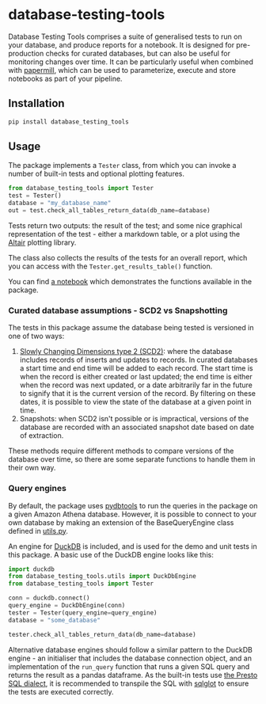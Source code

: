 # database-testing-tools

Database Testing Tools comprises a suite of generalised tests to run on your database, and produce reports for a notebook. It is designed for pre-production checks for curated databases, but can also be useful for monitoring changes over time. It can be particularly useful when combined with [papermill](https://papermill.readthedocs.io/en/latest/), which can be used to parameterize, execute and store notebooks as part of your pipeline.

## Installation

```bash
pip install database_testing_tools
```

## Usage

The package implements a `Tester` class, from which you can invoke a number of built-in tests and optional plotting features.

```python
from database_testing_tools import Tester
test = Tester()
database = "my_database_name"
out = test.check_all_tables_return_data(db_name=database)
```

Tests return two outputs: the result of the test; and some nice graphical representation of the test - either a markdown table, or a plot using the [Altair](https://altair-viz.github.io/index.html) plotting library.

The class also collects the results of the tests for an overall report, which you can access with the `Tester.get_results_table()` function.

You can find [a notebook](https://github.com/moj-analytical-services/database-testing-tools/blob/main/tests/functions_demo_template.ipynb) which demonstrates the functions available in the package.

### Curated database assumptions - SCD2 vs Snapshotting

The tests in this package assume the database being tested is versioned in one of two ways:
1. [Slowly Changing Dimensions type 2 (SCD2)](https://en.wikipedia.org/wiki/Slowly_changing_dimension#Type_2:_add_new_row): where the database includes records of inserts and updates to records. In curated databases a start time and end time will be added to each record. The start time is when the record is either created or last updated; the end time is either when the record was next updated, or a date arbitrarily far in the future to signify that it is the current version of the record. By filtering on these dates, it is possible to view the state of the database at a given point in time.
2. Snapshots: when SCD2 isn't possible or is impractical, versions of the database are recorded with an associated snapshot date based on date of extraction.

These methods require different methods to compare versions of the database over time, so there are some separate functions to handle them in their own way.
### Query engines

By default, the package uses [pydbtools](https://github.com/moj-analytical-services/pydbtools) to run the queries in the package on a given Amazon Athena database. However, it is possible to connect to your own database by making an extension of the BaseQueryEngine class defined in [utils.py](https://github.com/moj-analytical-services/database-testing-tools/blob/main/database_testing_tools/utils.py).

An engine for [DuckDB](https://duckdb.org) is included, and is used for the demo and unit tests in this package. A basic use of the DuckDB engine looks like this:

```python
import duckdb
from database_testing_tools.utils import DuckDbEngine
from database_testing_tools import Tester

conn = duckdb.connect()
query_engine = DuckDbEngine(conn)
tester = Tester(query_engine=query_engine)
database = "some_database"

tester.check_all_tables_return_data(db_name=database)
```

Alternative database engines should follow a similar pattern to the DuckDB engine - an initialiser that includes the database connection object, and an implementation of the `run_query` function that runs a given SQL query and returns the result as a pandas dataframe. As the built-in tests use [the Presto SQL dialect](https://prestodb.io/docs/current/index.html), it is recommended to transpile the SQL with [sqlglot](https://sqlglot.com/sqlglot.html) to ensure the tests are executed correctly.